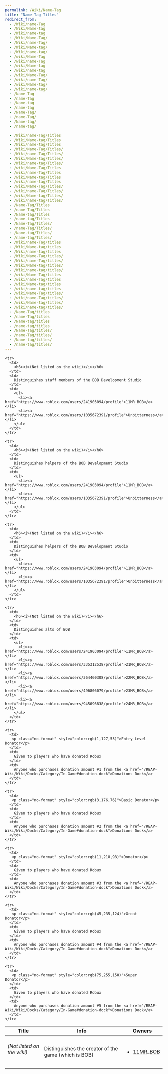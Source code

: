 ```yaml
---
permalink: /Wiki/Name-Tag
title: "Name Tag Titles"
redirect_from:
  - /Wiki/name-Tag
  - /Wiki/Name-tag
  - /Wiki/name-tag
  - /Wiki/Name-Tag/
  - /Wiki/name-Tag/
  - /Wiki/Name-tag/
  - /Wiki/name-tag/
  - /wiki/Name-Tag
  - /wiki/name-Tag
  - /wiki/Name-tag
  - /wiki/name-tag
  - /wiki/Name-Tag/
  - /wiki/name-Tag/
  - /wiki/Name-tag/
  - /wiki/name-tag/
  - /Name-Tag
  - /name-Tag
  - /Name-tag
  - /name-tag
  - /Name-Tag/
  - /name-Tag/
  - /Name-tag/
  - /name-tag/

  - /Wiki/name-Tag/Titles
  - /Wiki/Name-tag/Titles
  - /Wiki/name-tag/Titles
  - /Wiki/Name-Tag/Titles/
  - /Wiki/name-Tag/Titles/
  - /Wiki/Name-tag/Titles/
  - /Wiki/name-tag/Titles/
  - /wiki/Name-Tag/Titles
  - /wiki/name-Tag/Titles
  - /wiki/Name-tag/Titles
  - /wiki/name-tag/Titles
  - /wiki/Name-Tag/Titles/
  - /wiki/name-Tag/Titles/
  - /wiki/Name-tag/Titles/
  - /wiki/name-tag/Titles/
  - /Name-Tag/Titles
  - /name-Tag/Titles
  - /Name-tag/Titles
  - /name-tag/Titles
  - /Name-Tag/Titles/
  - /name-Tag/Titles/
  - /Name-tag/Titles/
  - /name-tag/Titles/
  - /Wiki/name-Tag/titles
  - /Wiki/Name-tag/titles
  - /Wiki/name-tag/titles
  - /Wiki/Name-Tag/titles/
  - /Wiki/name-Tag/titles/
  - /Wiki/Name-tag/titles/
  - /Wiki/name-tag/titles/
  - /wiki/Name-Tag/titles
  - /wiki/name-Tag/titles
  - /wiki/Name-tag/titles
  - /wiki/name-tag/titles
  - /wiki/Name-Tag/titles/
  - /wiki/name-Tag/titles/
  - /wiki/Name-tag/titles/
  - /wiki/name-tag/titles/
  - /Name-Tag/titles
  - /name-Tag/titles
  - /Name-tag/titles
  - /name-tag/titles
  - /Name-Tag/titles/
  - /name-Tag/titles/
  - /Name-tag/titles/
  - /name-tag/titles/
---
```


<table>
  <thead>
    <tr>
      <th>Title</th>
      <th>Info</th>
      <th>Owners</th>
    </tr>
  </thead>
  <tbody>
    <tr>
      <td>
        <h6><i>(Not listed on the wiki)</i></h6>
      </td>
      <td>
        Distinguishes the creator of the game (which is BOB)
      </td>
      <td>
        <ul>
          <li><a href="https://www.roblox.com/users/241903094/profile">11MR_BOB</a></li>
        </ul>
      </td>
    </tr>
    
    <tr>
      <td>
        <h6><i>(Not listed on the wiki)</i></h6>
      </td>
      <td>
        Distinguishes staff members of the BOB Development Studio
      </td>
      <td>
        <ul>
          <li><a href="https://www.roblox.com/users/241903094/profile">11MR_BOB</a></li>
          <li><a href="https://www.roblox.com/users/1035672391/profile">Unbitterness</a></li>
        </ul>
      </td>
    </tr>
    
    <tr>
      <td>
        <h6><i>(Not listed on the wiki)</i></h6>
      </td>
      <td>
        Distinguishes helpers of the BOB Development Studio
      </td>
      <td>
        <ul>
          <li><a href="https://www.roblox.com/users/241903094/profile">11MR_BOB</a></li>
          <li><a href="https://www.roblox.com/users/1035672391/profile">Unbitterness</a></li>
        </ul>
      </td>
    </tr>
    
    <tr>
      <td>
        <h6><i>(Not listed on the wiki)</i></h6>
      </td>
      <td>
        Distinguishes helpers of the BOB Development Studio
      </td>
      <td>
        <ul>
          <li><a href="https://www.roblox.com/users/241903094/profile">11MR_BOB</a></li>
          <li><a href="https://www.roblox.com/users/1035672391/profile">Unbitterness</a></li>
        </ul>
      </td>
    </tr>
    
    <tr>
      <td>
        <h6><i>(Not listed on the wiki)</i></h6>
      </td>
      <td>
        Distinguishes alts of BOB
      </td>
      <td>
        <ul>
          <li><a href="https://www.roblox.com/users/241903094/profile">11MR_BOB</a></li>
          <li><a href="https://www.roblox.com/users/335312538/profile">21MR_BOB</a></li>
          <li><a href="https://www.roblox.com/users/364460308/profile">22MR_BOB</a></li>
          <li><a href="https://www.roblox.com/users/496806079/profile">23MR_BOB</a></li>
          <li><a href="https://www.roblox.com/users/945096838/profile">24MR_BOB</a></li>
        </ul>
      </td>
    </tr>
	
	<tr>
      <td>
       <p class="no-format" style="color:rgb(1,127,53)">Entry Level Donator</p>
      </td>
      <td>
        Given to players who have donated Robux
      </td>
      <td>
        Anyone who purchases donation amount #1 from the <a href="/RBAP-Wiki/Wiki/Docks/Category/In-Game#donation-dock">Donations Dock</a>
      </td>
    </tr>
	
	<tr>
      <td>
       <p class="no-format" style="color:rgb(3,176,76)">Basic Donator</p>
      </td>
      <td>
        Given to players who have donated Robux
      </td>
      <td>
        Anyone who purchases donation amount #2 from the <a href="/RBAP-Wiki/Wiki/Docks/Category/In-Game#donation-dock">Donations Dock</a>
      </td>
    </tr>
	
	<tr>
      <td>
       <p class="no-format" style="color:rgb(11,218,98)">Donator</p>
      </td>
      <td>
        Given to players who have donated Robux
      </td>
      <td>
        Anyone who purchases donation amount #3 from the <a href="/RBAP-Wiki/Wiki/Docks/Category/In-Game#donation-dock">Donations Dock</a>
      </td>
    </tr>
	
	<tr>
      <td>
       <p class="no-format" style="color:rgb(45,235,124)">Great Donator</p>
      </td>
      <td>
        Given to players who have donated Robux
      </td>
      <td>
        Anyone who purchases donation amount #4 from the <a href="/RBAP-Wiki/Wiki/Docks/Category/In-Game#donation-dock">Donations Dock</a>
      </td>
    </tr>
	
	<tr>
      <td>
       <p class="no-format" style="color:rgb(75,255,150)">Super Donator</p>
      </td>
      <td>
        Given to players who have donated Robux
      </td>
      <td>
        Anyone who purchases donation amount #5 from the <a href="/RBAP-Wiki/Wiki/Docks/Category/In-Game#donation-dock">Donations Dock</a>
      </td>
    </tr>
  </tbody>
</table>